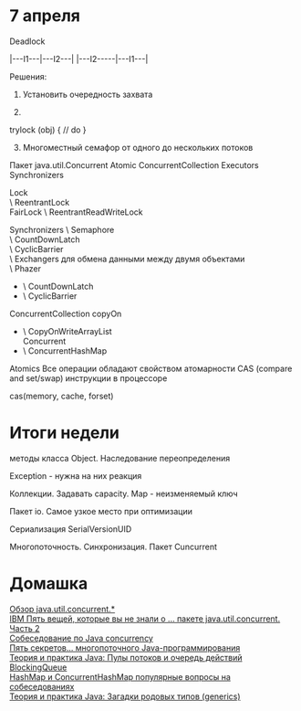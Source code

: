 # 7 апреля

Deadlock

|---I1---|---I2---|
|---I2-----|---I1---|

Решения:

1) Установить очередность захвата

2)
trylock (obj) {
    // do
}

3) Многоместный семафор
от одного до нескольких потоков

Пакет java.util.Concurrent
Atomic
ConcurrentCollection
Executors
Synchronizers

Lock  
\ ReentrantLock  
  FairLock
\ ReentrantReadWriteLock  

Synchronizers
\ Semaphore  
\ CountDownLatch  
\ CyclicBarrier  
\ Exchangers для обмена данными между двумя объектами  
\ Phazer  
 - \ CountDownLatch  
 - \ CyclicBarrier  
 
ConcurrentCollection
 copyOn  
  - \ CopyOnWriteArrayList  
 Concurrent  
  - \ ConcurrentHashMap  
  
Atomics
Все операции обладают свойством атомарности
CAS (compare and set/swap) инструкции в процессоре

cas(memory, cache, forset)


# Итоги недели

методы класса Object. Наследование переопределения

Exception - нужна на них реакция

Коллекции. Задавать capacity. Map - неизменяемый ключ

Пакет io. Самое узкое место при оптимизации

Сериализация SerialVersionUID

Многопоточность. Синхронизация. Пакет Cuncurrent


# Домашка

[Обзор java.util.concurrent.*](https://habrahabr.ru/company/luxoft/blog/157273/)  
[IBM Пять вещей, которые вы не знали о ... пакете java.util.concurrent.  Часть 2](https://www.ibm.com/developerworks/ru/library/j-5things5/)  
[Собеседование по Java concurrency](http://www.duct-tape-architect.ru/?p=294)  
[Пять секретов... многопоточного Java-программирования](https://www.ibm.com/developerworks/ru/library/j-5things15/)  
[Теория и практика Java: Пулы потоков и очередь действий](https://www.ibm.com/developerworks/ru/library/j-jtp0730/)  
[BlockingQueue](http://tutorials.jenkov.com/java-util-concurrent/blockingqueue.html)  
[HashMap и ConcurrentHashMap популярные вопросы на собеседованиях](http://info.javarush.ru/translation/2013/09/23/HashMap-%D0%B8-ConcurrentHashMap-%D0%BF%D0%BE%D0%BF%D1%83%D0%BB%D1%8F%D1%80%D0%BD%D1%8B%D0%B5-%D0%B2%D0%BE%D0%BF%D1%80%D0%BE%D1%81%D1%8B-%D0%BD%D0%B0-%D1%81%D0%BE%D0%B1%D0%B5%D1%81%D0%B5%D0%B4%D0%BE%D0%B2%D0%B0%D0%BD%D0%B8%D1%8F%D1%85.html)  
[Теория и практика Java: Загадки родовых типов (generics)](https://www.ibm.com/developerworks/ru/java/library/j-jtp01255/index.html) 

